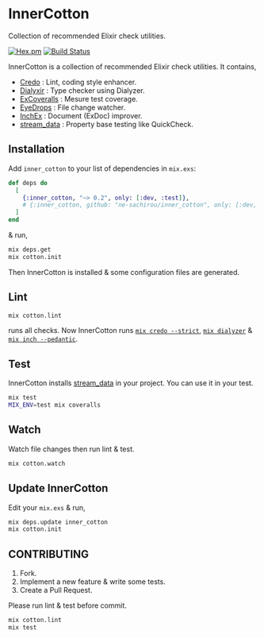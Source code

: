 InnerCotton
==
Collection of recommended Elixir check utilities.

[![Hex.pm](https://img.shields.io/hexpm/v/inner_cotton.svg)](https://hex.pm/packages/inner_cotton)
[![Build Status](https://travis-ci.org/ne-sachirou/inner_cotton.svg?branch=master)](https://travis-ci.org/ne-sachirou/inner_cotton)

InnerCotton is a collection of recommended Elixir check utilities. It contains,

* [Credo][Credo] : Lint, coding style enhancer.
* [Dialyxir][Dialyxir] : Type checker using Dialyzer.
* [ExCoveralls][ExCoveralls] : Mesure test coverage.
* [EyeDrops][EyeDrops] : File change watcher.
* [InchEx][InchEx] : Document (ExDoc) improver.
* [stream_data][stream_data] : Property base testing like QuickCheck.

Installation
--

Add `inner_cotton` to your list of dependencies in `mix.exs`:

```elixir
def deps do
  [
    {:inner_cotton, "~> 0.2", only: [:dev, :test]},
    # {:inner_cotton, github: "ne-sachirou/inner_cotton", only: [:dev, :test]},
  ]
end
```

& run,

```sh
mix deps.get
mix cotton.init
```

Then InnerCotton is installed & some configuration files are generated.

Lint
--
```sh
mix cotton.lint
```

runs all checks. Now InnerCotton runs [`mix credo --strict`][Credo], [`mix dialyzer`][Dialyxir] & [`mix inch --pedantic`][InchEx].

Test
--
InnerCotton installs [stream_data][stream_data] in your project. You can use it in your test.

```sh
mix test
MIX_ENV=test mix coveralls
```

Watch
--
Watch file changes then run lint & test.

```sh
mix cotton.watch
```

Update InnerCotton
--
Edit your `mix.exs` & run,

```sh
mix deps.update inner_cotton
mix cotton.init
```

CONTRIBUTING
--
1. Fork.
1. Implement a new feature & write some tests.
1. Create a Pull Request.

Please run lint & test before commit.

```sh
mix cotton.lint
mix test
```

[Credo]: https://hex.pm/packages/credo
[Dialyxir]: https://hex.pm/packages/dialyxir
[ExCoveralls]: https://hex.pm/packages/excoveralls
[EyeDrops]: https://hex.pm/packages/eye_drops
[InchEx]: https://hex.pm/packages/inch_ex
[stream_data]: https://hex.pm/packages/stream_data
